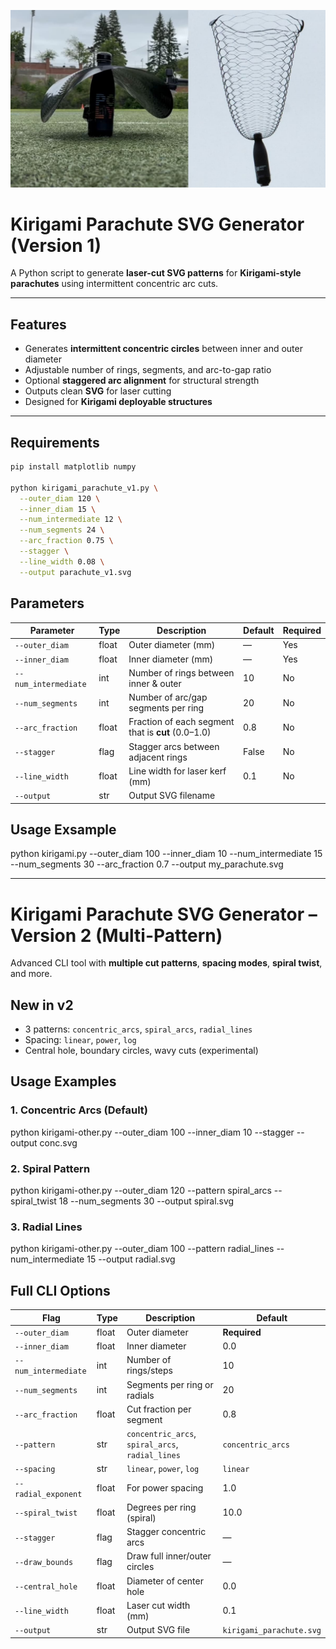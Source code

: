 ![Screenshot of a comment on a GitHub issue showing an image, added in the Markdown, of an Octocat smiling and raising a tentacle.](kirigami.jpeg)

# Kirigami Parachute SVG Generator (Version 1)

A Python script to generate **laser-cut SVG patterns** for **Kirigami-style parachutes** using intermittent concentric arc cuts.

---

## Features

- Generates **intermittent concentric circles** between inner and outer diameter
- Adjustable number of rings, segments, and arc-to-gap ratio
- Optional **staggered arc alignment** for structural strength
- Outputs clean **SVG** for laser cutting
- Designed for **Kirigami deployable structures**

---

## Requirements

```bash
pip install matplotlib numpy

python kirigami_parachute_v1.py \
  --outer_diam 120 \
  --inner_diam 15 \
  --num_intermediate 12 \
  --num_segments 24 \
  --arc_fraction 0.75 \
  --stagger \
  --line_width 0.08 \
  --output parachute_v1.svg
```
## Parameters

| Parameter           | Type   | Description                                          | Default               | Required |
|---------------------|--------|------------------------------------------------------|-----------------------|----------|
| `--outer_diam`      | float  | Outer diameter (mm)                                  | —                     | Yes      |
| `--inner_diam`      | float  | Inner diameter (mm)                                  | —                     | Yes      |
| `--num_intermediate`| int    | Number of rings between inner & outer                | 10                    | No       |
| `--num_segments`    | int    | Number of arc/gap segments per ring                  | 20                    | No       |
| `--arc_fraction`    | float  | Fraction of each segment that is **cut** (0.0–1.0)   | 0.8                   | No       |
| `--stagger`         | flag   | Stagger arcs between adjacent rings                  | False                 | No       |
| `--line_width`      | float  | Line width for laser kerf (mm)                       | 0.1                   | No       |
| `--output`          | str    | Output SVG filename

## Usage Exsample
python kirigami.py --outer_diam 100 --inner_diam 10 --num_intermediate 15 --num_segments 30 --arc_fraction 0.7 --output my_parachute.svg

---

# Kirigami Parachute SVG Generator – Version 2 (Multi-Pattern)

Advanced CLI tool with **multiple cut patterns**, **spacing modes**, **spiral twist**, and more.

## New in v2

- 3 patterns: `concentric_arcs`, `spiral_arcs`, `radial_lines`
- Spacing: `linear`, `power`, `log`
- Central hole, boundary circles, wavy cuts (experimental)


## Usage Examples

### 1. Concentric Arcs (Default)
python kirigami-other.py --outer_diam 100 --inner_diam 10 --stagger --output conc.svg


### 2. Spiral Pattern
python kirigami-other.py --outer_diam 120 --pattern spiral_arcs --spiral_twist 18 --num_segments 30 --output spiral.svg


### 3. Radial Lines
python kirigami-other.py --outer_diam 100 --pattern radial_lines --num_intermediate 15 --output radial.svg


## Full CLI Options

| Flag                  | Type   | Description                                   | Default               |
|-----------------------|--------|-----------------------------------------------|-----------------------|
| `--outer_diam`        | float  | Outer diameter                                | **Required**          |
| `--inner_diam`        | float  | Inner diameter                                | 0.0                   |
| `--num_intermediate`  | int    | Number of rings/steps                         | 10                    |
| `--num_segments`      | int    | Segments per ring or radials                  | 20                    |
| `--arc_fraction`      | float  | Cut fraction per segment                      | 0.8                   |
| `--pattern`           | str    | `concentric_arcs`, `spiral_arcs`, `radial_lines`| `concentric_arcs`     |
| `--spacing`           | str    | `linear`, `power`, `log`                      | `linear`              |
| `--radial_exponent`   | float  | For power spacing                             | 1.0                   |
| `--spiral_twist`      | float  | Degrees per ring (spiral)                     | 10.0                  |
| `--stagger`           | flag   | Stagger concentric arcs                       | —                     |
| `--draw_bounds`       | flag   | Draw full inner/outer circles                 | —                     |
| `--central_hole`      | float  | Diameter of center hole                       | 0.0                   |
| `--line_width`        | float  | Laser cut width (mm)                          | 0.1                   |
| `--output`            | str    | Output SVG file                               | `kirigami_parachute.svg` |


